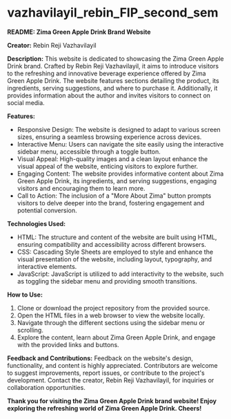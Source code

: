 # vazhavilayil_rebin_FIP_second_sem
 
**README: Zima Green Apple Drink Brand Website**

**Creator:** Rebin Reji Vazhavilayil

**Description:**
This website is dedicated to showcasing the Zima Green Apple Drink brand. Crafted by Rebin Reji Vazhavilayil, it aims to introduce visitors to the refreshing and innovative beverage experience offered by Zima Green Apple Drink. The website features sections detailing the product, its ingredients, serving suggestions, and where to purchase it. Additionally, it provides information about the author and invites visitors to connect on social media.

**Features:**
- Responsive Design: The website is designed to adapt to various screen sizes, ensuring a seamless browsing experience across devices.
- Interactive Menu: Users can navigate the site easily using the interactive sidebar menu, accessible through a toggle button.
- Visual Appeal: High-quality images and a clean layout enhance the visual appeal of the website, enticing visitors to explore further.
- Engaging Content: The website provides informative content about Zima Green Apple Drink, its ingredients, and serving suggestions, engaging visitors and encouraging them to learn more.
- Call to Action: The inclusion of a "More About Zima" button prompts visitors to delve deeper into the brand, fostering engagement and potential conversion.

**Technologies Used:**
- HTML: The structure and content of the website are built using HTML, ensuring compatibility and accessibility across different browsers.
- CSS: Cascading Style Sheets are employed to style and enhance the visual presentation of the website, including layout, typography, and interactive elements.
- JavaScript: JavaScript is utilized to add interactivity to the website, such as toggling the sidebar menu and providing smooth transitions.

**How to Use:**
1. Clone or download the project repository from the provided source.
2. Open the HTML files in a web browser to view the website locally.
3. Navigate through the different sections using the sidebar menu or scrolling.
4. Explore the content, learn about Zima Green Apple Drink, and engage with the provided links and buttons.

**Feedback and Contributions:**
Feedback on the website's design, functionality, and content is highly appreciated. Contributors are welcome to suggest improvements, report issues, or contribute to the project's development. Contact the creator, Rebin Reji Vazhavilayil, for inquiries or collaboration opportunities.

**Thank you for visiting the Zima Green Apple Drink brand website! Enjoy exploring the refreshing world of Zima Green Apple Drink. Cheers!**